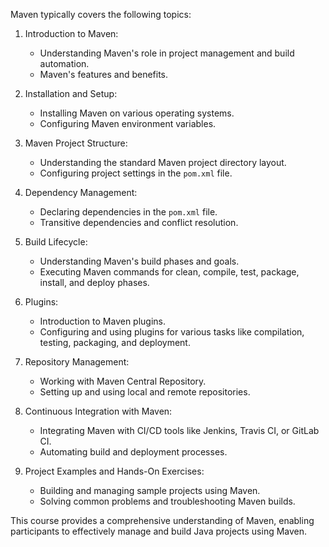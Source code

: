 Maven typically covers the following topics:

1. Introduction to Maven:
   - Understanding Maven's role in project management and build automation.
   - Maven's features and benefits.
  
2. Installation and Setup:
   - Installing Maven on various operating systems.
   - Configuring Maven environment variables.

3. Maven Project Structure:
   - Understanding the standard Maven project directory layout.
   - Configuring project settings in the `pom.xml` file.
   
4. Dependency Management:
   - Declaring dependencies in the `pom.xml` file.
   - Transitive dependencies and conflict resolution.
   
5. Build Lifecycle:
   - Understanding Maven's build phases and goals.
   - Executing Maven commands for clean, compile, test, package, install, and deploy phases.

6. Plugins:
   - Introduction to Maven plugins.
   - Configuring and using plugins for various tasks like compilation, testing, packaging, and deployment.

7. Repository Management:
   - Working with Maven Central Repository.
   - Setting up and using local and remote repositories.

8. Continuous Integration with Maven:
   - Integrating Maven with CI/CD tools like Jenkins, Travis CI, or GitLab CI.
   - Automating build and deployment processes.

9. Project Examples and Hands-On Exercises:
    - Building and managing sample projects using Maven.
    - Solving common problems and troubleshooting Maven builds.

This course provides a comprehensive understanding of Maven, enabling participants to effectively manage and build Java projects using Maven.
